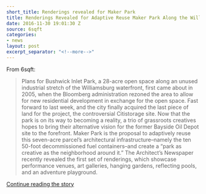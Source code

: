 ```yaml
---
short_title: Renderings revealed for Maker Park
title: Renderings Revealed for Adaptive Reuse Maker Park Along the Williamsburg Waterfront
date: 2016-11-30 19:01:30 Z
source: 6sqft
categories:
- news
layout: post
excerpt_separator: "<!--more-->"
---
```


From 6sqft:

>Plans for Bushwick Inlet Park, a 28-acre open space along an unused industrial stretch of the Williamsburg waterfront, first came about in 2005, when the Bloomberg administration rezoned the area to allow for new residential development in exchange for the open space. Fast forward to last week, and the city finally acquired the last piece of land for the project, the controversial Citistorage site. Now that the park is on its way to becoming a reality, a trio of grassroots creatives hopes to bring their alternative vision for the former Bayside Oil Depot site to the forefront. Maker Park is the proposal to adaptively reuse this seven-acre parcel’s architectural infrastructure–namely the ten 50-foot decommissioned fuel containers–and create a “park as creative as the neighborhood around it.” The Architect’s Newspaper recently revealed the first set of renderings, which showcase performance venues, art galleries, hanging gardens, reflecting pools, and an adventure playground.

<a href="https://www.6sqft.com/renderings-revealed-for-adaptive-reuse-maker-park-along-the-williamsburg-waterfront/" target="blank">Continue reading the story</a>

<!-- ![oilworks]({{ site.baseurl }}/images/historic/charles-pratt.jpg){:class="post__image"} -->
